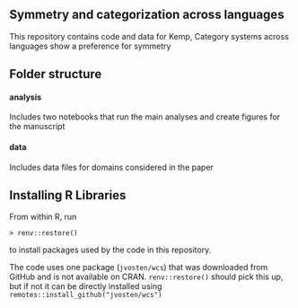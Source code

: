 ## Symmetry and categorization across languages

This repository contains code and data for Kemp, Category systems across languages show a preference for symmetry

## Folder structure

#### analysis

Includes two notebooks that run the main analyses and create figures for the manuscript

#### data

Includes data files for domains considered in the paper

## Installing R Libraries  
 
From within R, run 
 
`> renv::restore()` 
 
to install packages used by the code in this repository.

The code uses one package (`jvosten/wcs`) that was downloaded from GitHub and is not available on CRAN. `renv::restore()` should pick this up, but if not it can be directly installed using `remotes::install_github("jvosten/wcs")`




